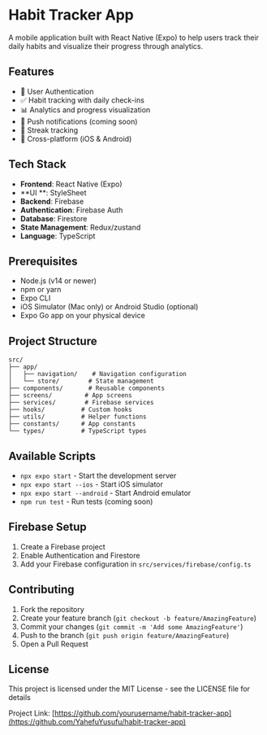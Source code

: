 # Habit Tracker App

A mobile application built with React Native (Expo) to help users track their daily habits and visualize their progress through analytics.

## Features

- 📱 User Authentication
- ✅ Habit tracking with daily check-ins
- 📊 Analytics and progress visualization
- 🔔 Push notifications (coming soon)
- 🎯 Streak tracking
- 📱 Cross-platform (iOS & Android)

## Tech Stack

- **Frontend**: React Native (Expo)
- **UI **: StyleSheet
- **Backend**: Firebase
- **Authentication**: Firebase Auth
- **Database**: Firestore
- **State Management**: Redux/zustand
- **Language**: TypeScript

## Prerequisites

- Node.js (v14 or newer)
- npm or yarn
- Expo CLI
- iOS Simulator (Mac only) or Android Studio (optional)
- Expo Go app on your physical device


## Project Structure

```
src/
├── app/
│   ├── navigation/    # Navigation configuration
│   └── store/        # State management
├── components/       # Reusable components
├── screens/         # App screens
├── services/        # Firebase services
├── hooks/          # Custom hooks
├── utils/          # Helper functions
├── constants/      # App constants
└── types/          # TypeScript types
```

## Available Scripts

- `npx expo start` - Start the development server
- `npx expo start --ios` - Start iOS simulator
- `npx expo start --android` - Start Android emulator
- `npm run test` - Run tests (coming soon)

## Firebase Setup

1. Create a Firebase project
2. Enable Authentication and Firestore
3. Add your Firebase configuration in `src/services/firebase/config.ts`

## Contributing

1. Fork the repository
2. Create your feature branch (`git checkout -b feature/AmazingFeature`)
3. Commit your changes (`git commit -m 'Add some AmazingFeature'`)
4. Push to the branch (`git push origin feature/AmazingFeature`)
5. Open a Pull Request

## License

This project is licensed under the MIT License - see the LICENSE file for details



Project Link: [https://github.com/yourusername/habit-tracker-app](https://github.com/YahefuYusufu/habit-tracker-app)
